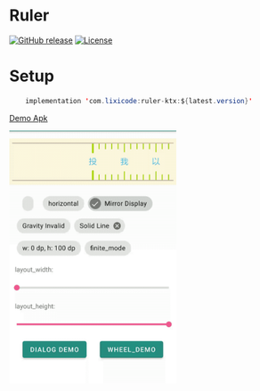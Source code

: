 # Ruler

[![GitHub release](https://img.shields.io/github/release/lixi0912/Ruler.svg)](https://github.com/lixi0912/Ruler/releases/latest)
[![License](https://img.shields.io/github/license/lixi0912/Ruler.svg?style=popout)](https://github.com/lixi0912/Ruler/blob/master/LICENSE)

# Setup


```java
    implementation 'com.lixicode:ruler-ktx:${latest.version}'
```


[Demo Apk](/image/demo.apk)

<img src="/image/demo.gif" width="300" alt="demo"/>